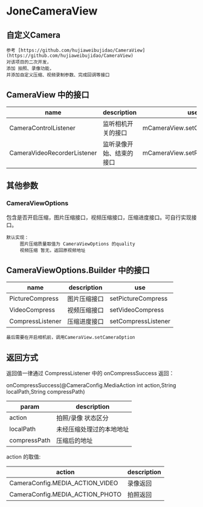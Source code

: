 # JoneCameraView

## 自定义Camera
    参考 [https://github.com/hujiaweibujidao/CameraView](https://github.com/hujiaweibujidao/CameraView)
    对该项目的二次开发，
    添加 拍照、录像功能，
    并添加自定义压缩、视频录制参数、完成回调等接口


## CameraView 中的接口
name | description | use
---- | --- | ---
CameraControlListener | 监听相机开关的接口 |  mCameraView.setControlListener
CameraVideoRecorderListener |  监听录像开始、结束的接口 |  mCameraView.setRecorderListener

## 其他参数

### CameraViewOptions
包含是否开启压缩，图片压缩接口，视频压缩接口，压缩进度接口。可自行实现接口。

    默认实现：
         图片压缩质量取值为 CameraViewOptions 的quality
         视频压缩 暂无，返回原视频地址


## CameraViewOptions.Builder 中的接口
  name | description | use
  ---- | --- | ---
  PictureCompress | 图片压缩接口 |  setPictureCompress
  VideoCompress |  视频压缩接口 |  setVideoCompress
  CompressListener |  压缩进度接口 |  setCompressListener


    最后需要在开启相机前，调用CameraView.setCameraOption

## 返回方式

返回值一律通过 CompressListener 中的 onCompressSuccess 返回：

onCompressSuccess(@CameraConfig.MediaAction int action,String localPath,String compressPath)

param | description
---- | ---
action  |  拍照/录像 状态区分
localPath  |  未经压缩处理过的本地地址
compressPath  |  压缩后的地址


action 的取值:

action | description
---- | ---
CameraConfig.MEDIA_ACTION_VIDEO  |  录像返回
CameraConfig.MEDIA_ACTION_PHOTO  |  拍照返回
